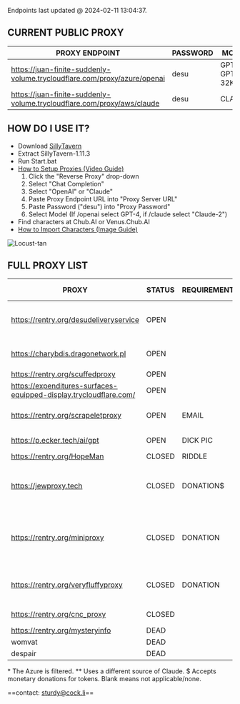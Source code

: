 Endpoints last updated @ 2024-02-11 13:04:37.

## CURRENT PUBLIC PROXY 
PROXY ENDPOINT | PASSWORD | MODEL
------ | ------ | ------ 
https://juan-finite-suddenly-volume.trycloudflare.com/proxy/azure/openai | desu | GPT-4 / GPT-4-32K
https://juan-finite-suddenly-volume.trycloudflare.com/proxy/aws/claude | desu | CLAUDE 

## HOW DO I USE IT?
- Download [SillyTavern](https://github.com/SillyTavern/SillyTavern/archive/refs/tags/1.11.3.zip)
- Extract SillyTavern-1.11.3
- Run Start.bat 
- [How to Setup Proxies (Video Guide)](https://files.catbox.moe/nulbd6.webm)
	1. Click the "Reverse Proxy" drop-down 
	2. Select "Chat Completion"
	3. Select "OpenAI" or "Claude"
	4. Paste Proxy Endpoint URL into "Proxy Server URL"
	5. Paste Password ("desu") into "Proxy Password"
	6. Select Model (If /openai select GPT-4, if /claude select "Claude-2")
- Find characters at Chub.AI or Venus.Chub.AI
- [How to Import Characters (Image Guide)](https://files.catbox.moe/idwxp7.PNG)

![Locust-tan](https://files.catbox.moe/wmc5fd.png) 
## FULL PROXY LIST
PROXY | STATUS | REQUIREMENTS | AVAILABLE MODELS | PASSWORD 
------ | ------ | ------ | ------ | ------ 
https://rentry.org/desudeliveryservice | OPEN  |  | AZURE GPT-4, AWS CLAUDE | desu
https://charybdis.dragonetwork.pl |  OPEN  |  | AZURE GPT-4\*, CLAUDE  |
https://rentry.org/scuffedproxy  |  OPEN  |  |  CLAUDE**  | basilisk
https://expenditures-surfaces-equipped-display.trycloudflare.com/ |  OPEN |  | TURBO | thanks doc
https://rentry.org/scrapeletproxy |  OPEN  | EMAIL | GPT-4, AWS CLAUDE |  
https://p.ecker.tech/ai/gpt  |  OPEN  | DICK PIC | GPT-4, CLAUDE |  
https://rentry.org/HopeMan  |  CLOSED | RIDDLE | CLAUDE  |  
https://jewproxy.tech |  CLOSED  | DONATION$ | GPT-4, AWS CLAUDE, AZURE GPT-4\* |  
https://rentry.org/miniproxy  |  CLOSED  | DONATION |  GPT-4, CLAUDE, AWS CLAUDE, AZURE GPT-4 | 
https://rentry.org/veryfluffyproxy  |  CLOSED  | DONATION | GPT-4, CLAUDE, AWS CLAUDE |  
https://rentry.org/cnc_proxy |  CLOSED  |   | GPT-4, CLAUDE  | 
https://rentry.org/mysteryinfo  | DEAD |   |   |
womvat  | DEAD |   |   |
despair  |  DEAD  |  |   | 

\* The Azure is filtered.
\** Uses a different source of Claude.
$ Accepts monetary donations for tokens.
Blank means not applicable/none.

==contact: sturdy@cock.li==